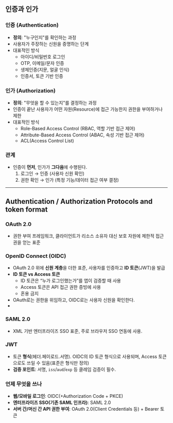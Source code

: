 
## 인증과 인가

### 인증 (Authentication)
- **정의**: "누구인지"를 확인하는 과정
- 사용자가 주장하는 신원을 증명하는 단계
- 대표적인 방식
  - 아이디/비밀번호 로그인
  - OTP, 이메일/문자 인증
  - 생체인증(지문, 얼굴 인식)
  - 인증서, 토큰 기반 인증

### 인가 (Authorization)
- **정의**: "무엇을 할 수 있는지"를 결정하는 과정
- 인증이 끝난 사용자가 어떤 자원(Resource)에 접근 가능한지 권한을 부여하거나 제한
- 대표적인 방식
  - Role-Based Access Control (RBAC, 역할 기반 접근 제어)
  - Attribute-Based Access Control (ABAC, 속성 기반 접근 제어)
  - ACL(Access Control List)

### 관계

- 인증이 **먼저**, 인가가 **그다음**에 수행된다.
  1. 로그인 → 인증 (사용자 신원 확인)
  2. 권한 확인 → 인가 (특정 기능/데이터 접근 여부 결정)

---

## Authentication / Authorization Protocols and token format

### OAuth 2.0
- 권한 부여 프레임워크, 클라이언트가 리소스 소유자 대신 보호 자원에 제한적 접근권을 얻는 표준

### OpenID Connect (OIDC)
- OAuth 2.0 위에 **신원 계층**을 더한 표준, 사용자를 인증하고 **ID 토큰**(JWT)을 발급
- **ID 토큰 vs Access 토큰**
  - ID 토큰은 “누가 로그인했는가”를 앱이 검증할 때 사용
  - Access 토큰은 API 접근 권한 증빙에 사용
  - 혼용 금지
- OAuth로는 권한을 위임하고, OIDC로는 사용자 신원을 확인한다.
- 
### SAML 2.0
- XML 기반 엔터프라이즈 SSO 표준, 주로 브라우저 SSO 연동에 사용.

### JWT
- 토큰 **형식**(헤더.페이로드.서명). OIDC의 ID 토큰 형식으로 사용되며, Access 토큰으로도 쓰일 수 있음(표준은 형식만 정의)
- **검증 포인트**: 서명, `iss`/`aud`/`exp` 등 클레임 검증이 필수. 

### 언제 무엇을 쓰나
- **웹/모바일 로그인**: OIDC(+Authorization Code + PKCE)
- **엔터프라이즈 SSO(기존 SAML 인프라)**: SAML 2.0
- **서버 간/머신 간 API 권한 부여**: OAuth 2.0(Client Credentials 등) + Bearer 토큰

